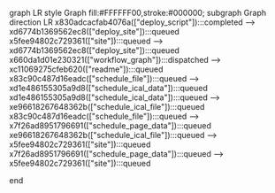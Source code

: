 graph LR
  style Graph fill:#FFFFFF00,stroke:#000000;
  subgraph Graph
    direction LR
    x830adcacfab4076a(["deploy_script"]):::completed --> xd6774b1369562ec8(["deploy_site"]):::queued
    x5fee94802c729361(["site"]):::queued --> xd6774b1369562ec8(["deploy_site"]):::queued
    x660da1d01e230321(["workflow_graph"]):::dispatched --> xc11069275cfeb620(["readme"]):::queued
    x83c90c487d16eadc(["schedule_file"]):::queued --> xd1e486155305a9d8(["schedule_ical_data"]):::queued
    xd1e486155305a9d8(["schedule_ical_data"]):::queued --> xe96618267648362b(["schedule_ical_file"]):::queued
    x83c90c487d16eadc(["schedule_file"]):::queued --> x7f26ad8951796691(["schedule_page_data"]):::queued
    xe96618267648362b(["schedule_ical_file"]):::queued --> x5fee94802c729361(["site"]):::queued
    x7f26ad8951796691(["schedule_page_data"]):::queued --> x5fee94802c729361(["site"]):::queued
    
  end
